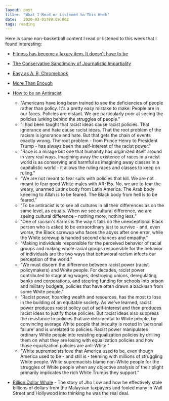 ```yaml
---
layout: post
title:  "What I Read or Listened to This Week"
date:   2020-03-01T09:09:00Z
tags: reading
---
```

Here is some non-basketball content I read or listened to this week that I found interesting:


* [Fitness has become a luxury item. It doesn’t have to be](https://www.theglobeandmail.com/life/health-and-fitness/article-fitness-has-become-a-luxury-item-it-doesnt-have-to-be/)

* [The Conservative Sanctimony of Journalistic Impartiality](https://citationsneeded.libsyn.com/episode-102-the-conservative-sanctimony-of-journalistic-impartiality)

* [Easy as A, B, Chromebook](https://vicki.substack.com/p/easy-as-a-b-chromebook)

* [More Than Enough](https://www.thenation.com/content/more-than-enough/)

* [How to be an Antiracist](https://www.ibramxkendi.com/how-to-be-an-antiracist-1)
    + "Americans have long been trained to see the deficiencies of people rather than policy. It's a pretty easy mistake to make: People are in our faces. Policies are distant. We are particularly poor at seeing the policies lurking behind the struggles of people."
    + "I had been taught that racist ideas cause racist policies. That ignorance and hate cause racist ideas. That the root problem of the racism is ignorance and hate. But that gets the chain of events exactly wrong. The root problem - from Prince Henry to President Trump - has always been the self-interest of the racist power."
    + "Race is a mirage but one that humanity has organized itself around in very real ways. Imagining away the existence of races in a racist world is as conserving and harmful as imagining away classes in a capitalistic world - it allows the ruling races and classes to keep on ruling."
    + "We are not meant to fear suits with policies that kill. We are not meant to fear good White males with AR-15s. No, we are to fear the weary, unarmed Latinx body from Latin America. The Arab body kneeling to Allah is to be feared. The Black body from hell is to be feared."
    + "To be antiracist is to see all cultures in all their differences as on the same level, as equals. When we see cultural difference, we are seeing cultural difference - nothing more, nothing less."
    + "One of racism's harms is the way it falls on the unexceptional Black person who is asked to be extraordinary just to survive - and, even worse, the Black screwup who faces the abyss after one error, while the White screwup is handed second chances and empathy."
    + "Making individuals responsible for the perceived behavior of racial groups and making whole racial groups responsible for the behavior of individuals are the two ways that behavioral racism infects our perception of the world."
    + "We must discern the difference between racist power (racist policymakers) and White people. For decades, racist power contributed to stagnating wages, destroying unions, deregulating banks and corporations, and steering funding for schools into prison and military budgets, policies that have often drawn a backlash from some White people."
    + "Racist power, hoarding wealth and resources, has the most to lose in the building of an equitable society. As we've learned, racist power produces racist policy out of self-interest and then produces racist ideas to justify those policies. But racist ideas also suppress the resistance to policies that are detrimental to White people, by convincing average White people that inequity is rooted in 'personal failure' and is unrelated to policies. Racist power manipulates ordinary White people into resisting equalization policies by drilling them on what they are losing with equalization policies and how those equalization policies are anti-White."
    + "White supremacists love that America used to be, even though America used to be - and still is - teeming with millions of struggling White people. White supremacists blame non-White people for the struggles of White people when any objective analysis of their plight primarily implicates the rich White Trumps they support."

* [Billion Dollar Whale](https://www.billiondollarwhale.com/) - The story of Jho Low and how he effectively stole billions of dollars from the Malaysian taxpayers and fooled many in Wall Street and Hollywood into thinking he was the real deal.

